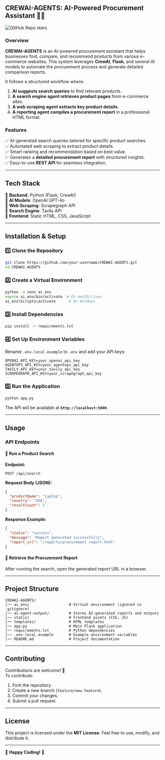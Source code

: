 ## **CREWAI-AGENTS: AI-Powered Procurement Assistant** 🛒🤖
![GitHub Repo stars](https://img.shields.io/github/stars/ahmedali703/CREWAI-AGENTS?style=social)

### **Overview**
**CREWAI-AGENTS** is an AI-powered procurement assistant that helps businesses find, compare, and recommend products from various e-commerce websites. This system leverages **CrewAI**, **Flask**, and several AI models to automate the procurement process and generate detailed comparison reports.

It follows a structured workflow where:
1. **AI suggests search queries** to find relevant products.
2. **A search engine agent retrieves product pages** from e-commerce sites.
3. **A web scraping agent extracts key product details.**
4. **A reporting agent compiles a procurement report** in a professional HTML format.

### **Features**
✅ AI-generated search queries tailored for specific product searches.  
✅ Automated web scraping to extract product details.  
✅ Smart ranking and recommendation based on best value.  
✅ Generates a **detailed procurement report** with structured insights.  
✅ Easy-to-use **REST API** for seamless integration.  

---

## **Tech Stack**
🔹 **Backend**: Python (Flask, CrewAI)  
🔹 **AI Models**: OpenAI GPT-4o  
🔹 **Web Scraping**: Scrapegraph API  
🔹 **Search Engine**: Tavily API  
🔹 **Frontend**: Static HTML, CSS, JavaScript  

---

## **Installation & Setup**
### **1️⃣ Clone the Repository**
```bash
git clone https://github.com/your-username/CREWAI-AGENTS.git
cd CREWAI-AGENTS
```

### **2️⃣ Create a Virtual Environment**
```bash
python -m venv ai_env
source ai_env/bin/activate  # On macOS/Linux
ai_env\Scripts\activate      # On Windows
```

### **3️⃣ Install Dependencies**
```bash
pip install -r requirements.txt
```

### **4️⃣ Set Up Environment Variables**
Rename `.env.local.example` to `.env` and add your API keys:
```
OPENAI_API_KEY=your_openai_api_key
AGENTOPS_API_KEY=your_agentops_api_key
TAVILY_API_KEY=your_tavily_api_key
SCRAPEGRAPH_API_KEY=your_scrapegraph_api_key
```

### **5️⃣ Run the Application**
```bash
python app.py
```
The API will be available at **`http://localhost:5000`**.

---

## **Usage**
### **API Endpoints**
#### 🔹 **Run a Product Search**
**Endpoint:**  
```
POST /api/search
```
**Request Body (JSON):**
```json
{
  "productName": "Laptop",
  "country": "USA",
  "resultCount": 5
}
```
**Response Example:**
```json
{
  "status": "success",
  "message": "Report generated successfully",
  "report_url": "/reports/procurement_report.html"
}
```

#### 🔹 **Retrieve the Procurement Report**
After running the search, open the generated report URL in a browser.

---

## **Project Structure**
```
CREWAI-AGENTS/
│── ai_env/                  # Virtual environment (ignored in .gitignore)
│── ai-agent-output/         # Stores AI-generated reports and outputs
│── static/                  # Frontend assets (CSS, JS)
│── templates/               # HTML templates
│── app.py                   # Main Flask application
│── requirements.txt         # Python dependencies
│── .env.local.example       # Example environment variables
│── README.md                # Project documentation
```

---

## **Contributing**
Contributions are welcome! 🎉  
To contribute:
1. Fork the repository.
2. Create a new branch (`feature/new-feature`).
3. Commit your changes.
4. Submit a pull request.

---

## **License**
This project is licensed under the **MIT License**. Feel free to use, modify, and distribute it.

---

🚀 **Happy Coding!** 🚀

